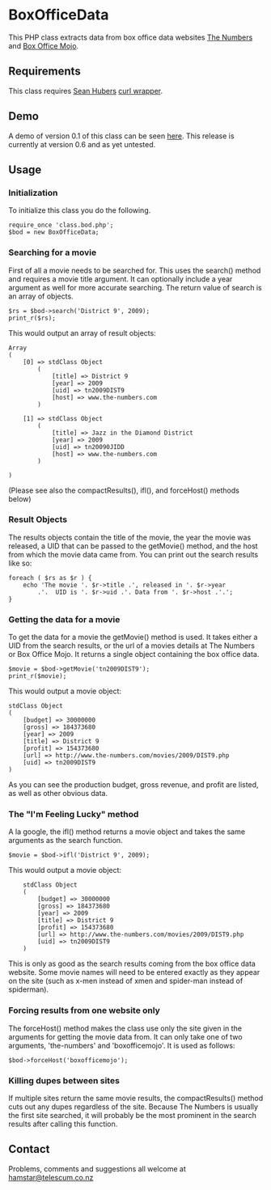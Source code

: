 # BoxOfficeData

This PHP class extracts data from box office data websites [The Numbers](http://www.the-numbers.com) and [Box Office Mojo](http://www.boxofficemojo.com).

## Requirements

This class requires [Sean Hubers](http://github.com/shuber) [curl wrapper](http://github.com/shuber/curl).

## Demo

A demo of version 0.1 of this class can be seen [here](http://www.hamstar.co.nz/api/bod.php).  This release is currently at version 0.6 and as yet untested.

## Usage

### Initialization

To initialize this class you do the following.

	require_once 'class.bod.php';
	$bod = new BoxOfficeData;

### Searching for a movie

First of all a movie needs to be searched for.  This uses the search() method and requires a movie title argument. It can optionally include a year argument as well for more accurate searching.  The return value of search is an array of objects.

	$rs = $bod->search('District 9', 2009);
	print_r($rs);

This would output an array of result objects:

	Array
	(
	    [0] => stdClass Object
	        (
	            [title] => District 9
	            [year] => 2009
        	    [uid] => tn2009DIST9
	            [host] => www.the-numbers.com
        	)
	
	    [1] => stdClass Object
	        (
        	    [title] => Jazz in the Diamond District
	            [year] => 2009
        	    [uid] => tn20090JIDD
	            [host] => www.the-numbers.com
        	)
	
	)

(Please see also the compactResults(), ifl(), and forceHost() methods below)

### Result Objects

The results objects contain the title of the movie, the year the movie was released, a UID that can be passed to the getMovie() method, and the host from which the movie data came from.  You can print out the search results like so:

	foreach ( $rs as $r ) {
		echo 'The movie '. $r->title .', released in '. $r->year 
		    .'.  UID is '. $r->uid .'. Data from '. $r->host .'.';
	}

### Getting the data for a movie

To get the data for a movie the getMovie() method is used.  It takes either a UID from the search results, or the url of a movies details at The Numbers or Box Office Mojo.  It returns a single object containing the box office data.

	$movie = $bod->getMovie('tn2009DIST9');
	print_r($movie);

This would output a movie object:

	stdClass Object
	(
	    [budget] => 30000000
	    [gross] => 184373680
	    [year] => 2009
	    [title] => District 9
	    [profit] => 154373680
	    [url] => http://www.the-numbers.com/movies/2009/DIST9.php
	    [uid] => tn2009DIST9
	)

As you can see the production budget, gross revenue, and profit are listed, as well as other obvious data.

### The "I'm Feeling Lucky" method

A la google, the ifl() method returns a movie object and takes the same arguments as the search function.

	$movie = $bod->ifl('District 9', 2009);

This would output a movie object:

        stdClass Object
        (
            [budget] => 30000000
            [gross] => 184373680
            [year] => 2009
            [title] => District 9
            [profit] => 154373680
            [url] => http://www.the-numbers.com/movies/2009/DIST9.php
            [uid] => tn2009DIST9
        )

This is only as good as the search results coming from the box office data website.  Some movie names will need to be entered exactly as they appear on the site (such as x-men instead of xmen and spider-man instead of spiderman).

### Forcing results from one website only

The forceHost() method makes the class use only the site given in the arguments for getting the movie data from.  It can only take one of two arguments, 'the-numbers' and 'boxofficemojo'.  It is used as follows:

	$bod->forceHost('boxofficemojo');

### Killing dupes between sites

If multiple sites return the same movie results, the compactResults() method cuts out any dupes regardless of the site.  Because The Numbers is usually the first site searched, it will probably be the most prominent in the search results after calling this function. 

## Contact

Problems, comments and suggestions all welcome at [hamstar@telescum.co.nz](mailto:hamstar@telescum.co.nz)
